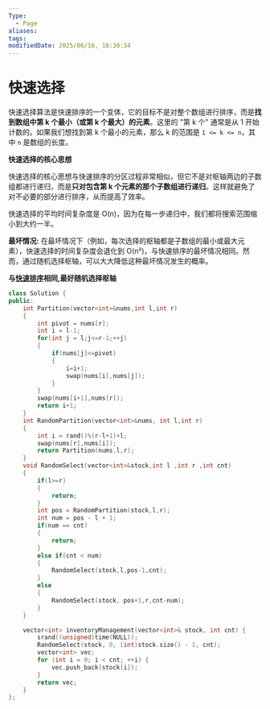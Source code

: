 ```yaml
---
Type:
  - Page
aliases: 
tags: 
modifiedDate: 2025/06/16, 18:30:34
---
```


# 快速选择

快速选择算法是快速排序的一个变体，它的目标不是对整个数组进行排序，而是**找到数组中第 k 个最小（或第 k 个最大）的元素**。这里的 "第 k 个" 通常是从 1 开始计数的。如果我们想找到第 k 个最小的元素，那么 k 的范围是 `1 <= k <= n`，其中 `n` 是数组的长度。

**快速选择的核心思想**

快速选择的核心思想与快速排序的分区过程非常相似，但它不是对枢轴两边的子数组都进行递归，而是**只对包含第 k 个元素的那个子数组进行递归**。这样就避免了对不必要的部分进行排序，从而提高了效率。

快速选择的平均时间复杂度是 O(n)，因为在每一步递归中，我们都将搜索范围缩小到大约一半。

**最坏情况:** 在最坏情况下（例如，每次选择的枢轴都是子数组的最小或最大元素），快速选择的时间复杂度会退化到 O(n²)，与快速排序的最坏情况相同。然而，通过随机选择枢轴，可以大大降低这种最坏情况发生的概率。

**与[快速排序](快速排序.md)相同,最好随机选择枢轴**

```cpp
class Solution {
public:
    int Partition(vector<int>&nums,int l,int r)
    {
        int pivot = nums[r];
        int i = l-1;
        for(int j = l;j<=r-1;++j)
        {
            if(nums[j]<=pivot)
            {
                i=i+1;
                swap(nums[i],nums[j]);
            }
        }
        swap(nums[i+1],nums[r]);
        return i+1;
    }
    int RandomPartition(vector<int>&nums, int l,int r)
    {
        int i = rand()%(r-l+1)+l;
        swap(nums[r],nums[i]);
        return Partition(nums,l,r);
    }
    void RandomSelect(vector<int>&stock,int l ,int r ,int cnt)
    {
        if(l>=r)
        {
            return;
        }
        int pos = RandomPartition(stock,l,r);
        int num = pos - l + 1;
        if(num == cnt)
        {
            return;
        }
        else if(cnt < num)
        {
            RandomSelect(stock,l,pos-1,cnt);
        }
        else
        {
            RandomSelect(stock, pos+1,r,cnt-num);
        }
    }

    vector<int> inventoryManagement(vector<int>& stock, int cnt) {
        srand((unsigned)time(NULL));
        RandomSelect(stock, 0, (int)stock.size() - 1, cnt);
        vector<int> vec;
        for (int i = 0; i < cnt; ++i) {
            vec.push_back(stock[i]);
        }
        return vec;
    }
};
```

